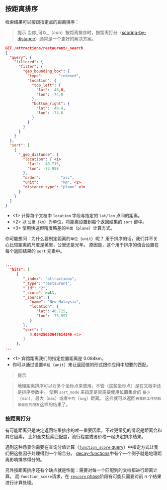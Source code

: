 ## 按距离排序

检索结果可以按跟指定点的距离排序：

> 提示
> 当你_可以_（_can_）按距离排序时，按距离打分（[scoring-by-distance](#scoring-by-distance)）通常是一个更好的解决方案。

```json
GET /attractions/restaurant/_search
{
  "query": {
    "filtered": {
      "filter": {
        "geo_bounding_box": {
          "type":       "indexed",
          "location": {
            "top_left": {
              "lat":  40,8,
              "lon": -74.0
            },
            "bottom_right": {
              "lat":  40.4,
              "lon": -73.0
            }
          }
        }
      }
    }
  },
  "sort": [
    {
      "_geo_distance": {
        "location": { <1>
          "lat":  40.715,
          "lon": -73.998
        },
        "order":         "asc",
        "unit":          "km", <2>
        "distance_type": "plane" <3>
      }
    }
  ]
}
```
- <1> 计算每个文档中 `location` 字段与指定的 `lat/lon` 点间的距离。
- <2> 以 `公里`（`km`）为单位，将距离设置到每个返回结果的 `sort` 键中。
- <3> 使用快速但精度略差的`平面`（`plane`）计算方式。

你可能想问：为什么要制定距离的`单位`（`unit`）呢？
用于排序的话，我们并不关心比较距离的尺度是英里，公里还是光年。
原因是，这个用于排序的值会设置在每个返回结果的 `sort` 元素中。

```json

...
  "hits": [
     {
        "_index": "attractions",
        "_type": "restaurant",
        "_id": "2",
        "_score": null,
        "_source": {
           "name": "New Malaysia",
           "location": {
              "lat": 40.715,
              "lon": -73.997
           }
        },
        "sort": [
           0.08425653647614346 <1>
        ]
     },
...
```
- <1> 宾馆距离我们的指定位置距离是 0.084km。
- 你可以通过设置`单位`（`unit`）来让返回值的形式跟你应用中想要的匹配。

> 提示

> 地理距离排序可以对多个坐标点来使用，不管（这些坐标点）是在文档中还是排序参数中。
> 使用 `sort_mode` 来指定是否需要使用位置集合的 `最小`（`min`），最大（`max`）或者`平均`（`avg`）距离。
> 这样就可以返回``离我的工作地和家最近的朋友``这样的结果了。


### 按距离打分

有可能距离只是决定返回结果排序的唯一重要因素，不过更常见的情况是距离会和其它因素，
比如全文检索匹配度，流行程度或者价格一起决定排序结果。

遇到这种场景你需要在查询分值计算（[`function_score` query](function-score-query)）中指定方式让我们把这些因子处理得到一个综合分。
[decay-functions](decay-functions)中有个一个例子就是地理距离影响排序得分的。

另外按距离排序还有个缺点就是性能：需要对每一个匹配到的文档都进行距离计算。
而 `function_score`请求，在 [`rescore` phase](rescore-api)阶段有可能只需要对前 _n_ 个结果进行计算处理。

